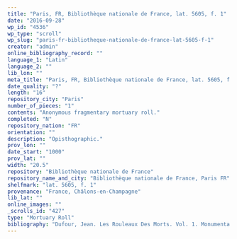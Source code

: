 ```yaml
---
title: "Paris, FR, Bibliothèque nationale de France, lat. 5605, f. 1"
date: "2016-09-28"
wp_id: "4536"
wp_type: "scroll"
wp_slug: "paris-fr-bibliotheque-nationale-de-france-lat-5605-f-1"
creator: "admin"
online_bibliography_record: ""
language_1: "Latin"
language_2: ""
lib_lon: ""
meta_title: "Paris, FR, Bibliothèque nationale de France, lat. 5605, f. 1"
date_quality: "?"
length: "16"
repository_city: "Paris"
number_of_pieces: "1"
contents: "Anonymous fragmentary mortuary roll."
completed: "N"
repository_nation: "FR"
orientation: ""
description: "Opisthographic."
prov_lon: ""
date_start: "1000"
prov_lat: ""
width: "20.5"
repository: "Bibliothèque nationale de France"
repository_name_and_city: "Bibliothèque nationale de France, Paris FR"
shelfmark: "lat. 5605, f. 1"
provenance: "France, Châlons-en-Champagne"
lib_lat: ""
online_images: ""
_scrolls_id: "427"
type: "Mortuary Roll"
bibliography: "Dufour, Jean. Les Rouleaux Des Morts. Vol. 1. Monumenta Palaeographica Medii Aevi. Series Gallica. Turnhout: Brepols, 2009. no. 94."
---
```



